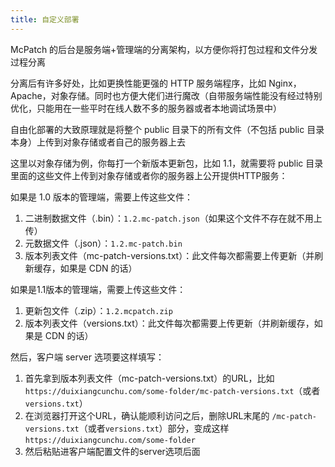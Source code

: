 ```yaml
---
title: 自定义部署
---
```

McPatch 的后台是服务端+管理端的分离架构，以方便你将打包过程和文件分发过程分离

分离后有许多好处，比如更换性能更强的 HTTP 服务端程序，比如 Nginx，Apache，对象存储。同时也方便大佬们进行魔改（自带服务端性能没有经过特别优化，只能用在一些平时在线人数不多的服务器或者本地调试场景中）

自由化部署的大致原理就是将整个 public 目录下的所有文件（不包括 public 目录本身）上传到对象存储或者自己的服务器上去

这里以对象存储为例，你每打一个新版本更新包，比如 1.1，就需要将 public 目录里面的这些文件上传到对象存储或者你的服务器上公开提供HTTP服务：

如果是 1.0 版本的管理端，需要上传这些文件：

1. 二进制数据文件（.bin）：`1.2.mc-patch.json`（如果这个文件不存在就不用上传）
2. 元数据文件（.json）：`1.2.mc-patch.bin`
3. 版本列表文件（mc-patch-versions.txt）：此文件每次都需要上传更新（并刷新缓存，如果是 CDN 的话）

如果是1.1版本的管理端，需要上传这些文件：

1. 更新包文件（.zip）：`1.2.mcpatch.zip`
2. 版本列表文件（versions.txt）：此文件每次都需要上传更新（并刷新缓存，如果是 CDN 的话）

然后，客户端 server 选项要这样填写：

1. 首先拿到版本列表文件（mc-patch-versions.txt）的URL，比如 `https://duixiangcunchu.com/some-folder/mc-patch-versions.txt`（或者 `versions.txt`）
2. 在浏览器打开这个URL，确认能顺利访问之后，删除URL末尾的 `/mc-patch-versions.txt`（或者`versions.txt`）部分，变成这样 `https://duixiangcunchu.com/some-folder`
3. 然后粘贴进客户端配置文件的server选项后面

